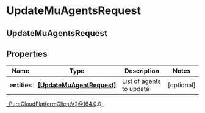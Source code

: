 # UpdateMuAgentsRequest

## UpdateMuAgentsRequest

## Properties

|Name | Type | Description | Notes|
|------------ | ------------- | ------------- | -------------|
| **entities** | [**[UpdateMuAgentRequest]**](UpdateMuAgentRequest) | List of agents to update | [optional] |



_PureCloudPlatformClientV2@164.0.0_
